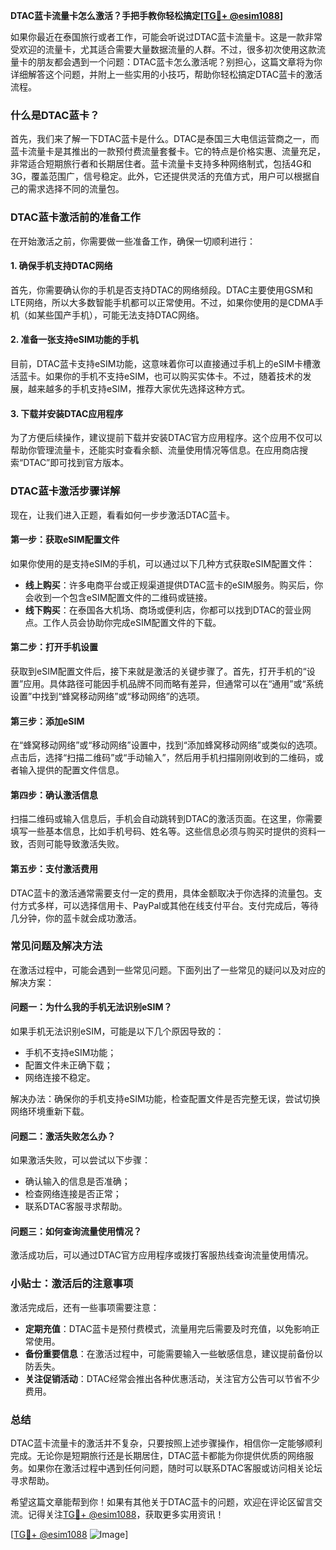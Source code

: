 **DTAC蓝卡流量卡怎么激活？手把手教你轻松搞定[[TG💪+ @esim1088](https://t.me/s/esim1088)]**

如果你最近在泰国旅行或者工作，可能会听说过DTAC蓝卡流量卡。这是一款非常受欢迎的流量卡，尤其适合需要大量数据流量的人群。不过，很多初次使用这款流量卡的朋友都会遇到一个问题：DTAC蓝卡怎么激活呢？别担心，这篇文章将为你详细解答这个问题，并附上一些实用的小技巧，帮助你轻松搞定DTAC蓝卡的激活流程。

### 什么是DTAC蓝卡？

首先，我们来了解一下DTAC蓝卡是什么。DTAC是泰国三大电信运营商之一，而蓝卡流量卡是其推出的一款预付费流量套餐卡。它的特点是价格实惠、流量充足，非常适合短期旅行者和长期居住者。蓝卡流量卡支持多种网络制式，包括4G和3G，覆盖范围广，信号稳定。此外，它还提供灵活的充值方式，用户可以根据自己的需求选择不同的流量包。

### DTAC蓝卡激活前的准备工作

在开始激活之前，你需要做一些准备工作，确保一切顺利进行：

#### 1. 确保手机支持DTAC网络
首先，你需要确认你的手机是否支持DTAC的网络频段。DTAC主要使用GSM和LTE网络，所以大多数智能手机都可以正常使用。不过，如果你使用的是CDMA手机（如某些国产手机），可能无法支持DTAC网络。

#### 2. 准备一张支持eSIM功能的手机
目前，DTAC蓝卡支持eSIM功能，这意味着你可以直接通过手机上的eSIM卡槽激活蓝卡。如果你的手机不支持eSIM，也可以购买实体卡。不过，随着技术的发展，越来越多的手机支持eSIM，推荐大家优先选择这种方式。

#### 3. 下载并安装DTAC应用程序
为了方便后续操作，建议提前下载并安装DTAC官方应用程序。这个应用不仅可以帮助你管理流量卡，还能实时查看余额、流量使用情况等信息。在应用商店搜索“DTAC”即可找到官方版本。

### DTAC蓝卡激活步骤详解

现在，让我们进入正题，看看如何一步步激活DTAC蓝卡。

#### 第一步：获取eSIM配置文件
如果你使用的是支持eSIM的手机，可以通过以下几种方式获取eSIM配置文件：

- **线上购买**：许多电商平台或正规渠道提供DTAC蓝卡的eSIM服务。购买后，你会收到一个包含eSIM配置文件的二维码或链接。
- **线下购买**：在泰国各大机场、商场或便利店，你都可以找到DTAC的营业网点。工作人员会协助你完成eSIM配置文件的下载。

#### 第二步：打开手机设置
获取到eSIM配置文件后，接下来就是激活的关键步骤了。首先，打开手机的“设置”应用。具体路径可能因手机品牌不同而略有差异，但通常可以在“通用”或“系统设置”中找到“蜂窝移动网络”或“移动网络”的选项。

#### 第三步：添加eSIM
在“蜂窝移动网络”或“移动网络”设置中，找到“添加蜂窝移动网络”或类似的选项。点击后，选择“扫描二维码”或“手动输入”，然后用手机扫描刚刚收到的二维码，或者输入提供的配置文件信息。

#### 第四步：确认激活信息
扫描二维码或输入信息后，手机会自动跳转到DTAC的激活页面。在这里，你需要填写一些基本信息，比如手机号码、姓名等。这些信息必须与购买时提供的资料一致，否则可能导致激活失败。

#### 第五步：支付激活费用
DTAC蓝卡的激活通常需要支付一定的费用，具体金额取决于你选择的流量包。支付方式多样，可以选择信用卡、PayPal或其他在线支付平台。支付完成后，等待几分钟，你的蓝卡就会成功激活。

### 常见问题及解决方法

在激活过程中，可能会遇到一些常见问题。下面列出了一些常见的疑问以及对应的解决方案：

#### 问题一：为什么我的手机无法识别eSIM？
如果手机无法识别eSIM，可能是以下几个原因导致的：
- 手机不支持eSIM功能；
- 配置文件未正确下载；
- 网络连接不稳定。

解决办法：确保你的手机支持eSIM功能，检查配置文件是否完整无误，尝试切换网络环境重新下载。

#### 问题二：激活失败怎么办？
如果激活失败，可以尝试以下步骤：
- 确认输入的信息是否准确；
- 检查网络连接是否正常；
- 联系DTAC客服寻求帮助。

#### 问题三：如何查询流量使用情况？
激活成功后，可以通过DTAC官方应用程序或拨打客服热线查询流量使用情况。

### 小贴士：激活后的注意事项

激活完成后，还有一些事项需要注意：

- **定期充值**：DTAC蓝卡是预付费模式，流量用完后需要及时充值，以免影响正常使用。
- **备份重要信息**：在激活过程中，可能需要输入一些敏感信息，建议提前备份以防丢失。
- **关注促销活动**：DTAC经常会推出各种优惠活动，关注官方公告可以节省不少费用。

### 总结

DTAC蓝卡流量卡的激活并不复杂，只要按照上述步骤操作，相信你一定能够顺利完成。无论你是短期旅行还是长期居住，DTAC蓝卡都能为你提供优质的网络服务。如果你在激活过程中遇到任何问题，随时可以联系DTAC客服或访问相关论坛寻求帮助。

希望这篇文章能帮到你！如果有其他关于DTAC蓝卡的问题，欢迎在评论区留言交流。记得关注[TG💪+ @esim1088](https://t.me/s/esim1088)，获取更多实用资讯！

[[TG💪+ @esim1088](https://t.me/s/esim1088) ![Image](https://i.postimg.cc/4NQfJmqS/Snipaste-2025-05-13-00-14-12.png)]